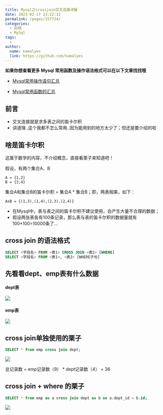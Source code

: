 ```yaml
---
title: Mysql之crossjoin交叉连接详解
date: 2023-02-17 13:22:11
permalink: /pages/157724/
categories:
  - 后端
  - MySql
tags:
  - 
author: 
  name: kamalyes
  link: https://github.com/kamalyes
---
```

**如果你想查看更多 Mysql 常用函数及操作语法格式可以在以下文章找找哦**

- [Mysql常用操作语句汇总](./59.Mysql常用操作语句汇总.md)

- [Mysql常用函数的汇总](./01.Mysql常用函数汇总.md)

**前言**
------

*   交叉连接就是求多表之间的笛卡尔积
*   讲道理..这个我都不怎么常用..因为能用到的地方太少了；但还是要介绍的啦

啥是笛卡尔积
------

这属于数学的内容，不介绍概念，直接看栗子来知道吧！

假设，有两个集合A、B

```
A = {1,2}
B = {3,4}
```

集合A和集合B的笛卡尔积 = 集合A * 集合B；即，两表相乘，如下：

```
AxB = {(1,3),(1,4),(2,3),(2,4)}
```

*   在Mysql中，表与表之间的笛卡尔积不建议使用，会产生大量不合理的数据；
*   假设两张表各有100条记录，那么表与表的笛卡尔积的数据量就有100*100=10000条了...

cross join 的语法格式
----------------

```sql
SELECT <字段名> FROM <表1> CROSS JOIN <表2> [WHERE]
SELECT <字段名> FROM <表1>, <表2> [WHERE子句] 
```

先看看dept、emp表有什么数据
-----------------

#### dept表

![](https://www.yuyanqing.cn/oss/image-bed/col/mysql/join_table_query_for_dept.png)

#### emp表

![](https://www.yuyanqing.cn/oss/image-bed/col/mysql/join_table_query_for_emp.png)

cross join单独使用的栗子
-----------------

```sql
SELECT * from emp cross join dept;
```

![](https://www.yuyanqing.cn/oss/image-bed/col/mysql/Snipaste_2023-02-17_13-39-51.png)

总记录数 = emp记录数（9） * dept记录数（4） = 36

cross join + where 的栗子
----------------------

```sql
SELECT * from emp as a cross join dept as b on a.dept_id = b.id;
```

![](https://www.yuyanqing.cn/oss/image-bed/col/mysql/Snipaste_2023-02-17_13-40-21.png)
